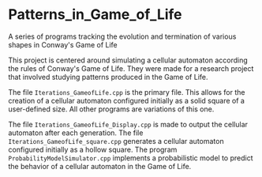 # Patterns_in_Game_of_Life
A series of programs tracking the evolution and termination of various shapes in Conway's Game of Life

This project is centered around simulating a cellular automaton according the rules of Conway's Game of Life.
They were made for a research project that involved studying patterns produced in the Game of Life.

The file ```Iterations_GameofLife.cpp``` is the primary file. This allows for the creation of a cellular automaton configured
initially as a solid square of a user-defined size. All other programs are variations of this one.

The file ```Iterations_GameofLife_Display.cpp``` is made to output the cellular automaton after each generation.
The file ```Iterations_GameofLife_square.cpp``` generates a cellular automaton configured initially as a hollow square. The program ```ProbabilityModelSimulator.cpp``` implements a probabilistic model to predict the behavior of a cellular automaton in the Game of Life.
